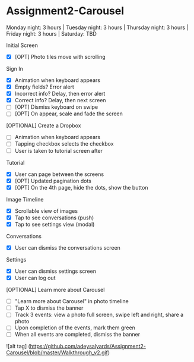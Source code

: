 # Assignment2-Carousel

Monday night: 3 hours |
Tuesday night: 3 hours |
Thursday night: 3 hours |
Friday night: 3 hours |
Saturday: TBD

Initial Screen
  * [x] [OPT] Photo tiles move with scrolling

Sign In
  * [x] Animation when keyboard appears
  * [x] Empty fields? Error alert
  * [x] Incorrect info? Delay, then error alert
  * [x] Correct info? Delay, then next screen
  * [ ] [OPT] Dismiss keyboard on swipe
  * [ ] [OPT] On appear, scale and fade the screen

[OPTIONAL] Create a Dropbox
  * [ ] Animation when keyboard appears
  * [ ] Tapping checkbox selects the checkbox
  * [ ] User is taken to tutorial screen after

Tutorial
  * [x] User can page between the screens
  * [x] [OPT] Updated pagination dots
  * [x] [OPT] On the 4th page, hide the dots, show the button

Image Timeline
  * [x] Scrollable view of images
  * [x] Tap to see conversations (push)
  * [x] Tap to see settings view (modal)

Conversations
  * [x] User can dismiss the conversations screen

Settings
  * [x] User can dismiss settings screen
  * [x] User can log out

[OPTIONAL] Learn more about Carousel
  * [ ] "Learn more about Carousel" in photo timeline
  * [ ] Tap X to dismiss the banner
  * [ ] Track 3 events: view a photo full screen, swipe left and right, share a photo
  * [ ] Upon completion of the events, mark them green
  * [ ] When all events are completed, dismiss the banner

![alt tag] (https://github.com/adeysalyards/Assignment2-Carousel/blob/master/Walkthrough_v2.gif)
